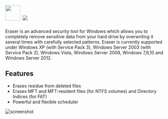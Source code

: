 # <img src="https://cdn.jsdelivr.net/gh/majkinetor/chocolatey/eraser/icon.png" width="48" height="48"/> [![](https://img.shields.io/chocolatey/v/eraser.svg?color=red&label=eraser)](https://chocolatey.org/packages/eraser)


Eraser is an advanced security tool for Windows which allows you to completely remove sensitive data from your hard drive by overwriting it several times with carefully selected patterns. Eraser is currently supported under Windows XP (with Service Pack 3), Windows Server 2003 (with Service Pack 2), Windows Vista, Windows Server 2008, Windows 7,8,10 and Windows Server 2012.

## Features

- Erases residue from deleted files
- Erases MFT and MFT-resident files (for NTFS volumes) and Directory Indices (for FAT)
- Powerful and flexible scheduler

![screenshot](https://cdn.rawgit.com/majkinetor/chocolatey/master/eraser/screenshot.png)

